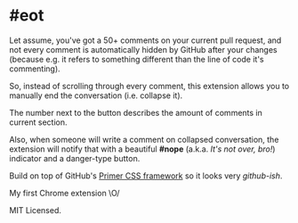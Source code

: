 # #eot
Let assume, you've got a 50+ comments on your current pull request, and not every comment is automatically hidden by GitHub after your changes (because e.g. it refers to something different than the line of code it's commenting).

So, instead of scrolling through every comment, this extension allows you to manually end the conversation (i.e. collapse it).

The number next to the button describes the amount of comments in current section.

Also, when someone will write a comment on collapsed conversation, the extension will notify that with a beautiful **#nope** (a.k.a. _It's not over, bro!_) indicator and a danger-type button.

Build on top of GitHub's [Primer CSS framework](http://primercss.io/) so it looks very _github-ish_.

My first Chrome extension \O/

MIT Licensed.